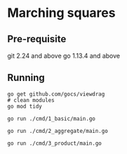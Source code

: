 # Marching squares


## Pre-requisite

git 2.24 and above
go 1.13.4 and above


## Running
```
go get github.com/gocs/viewdrag
# clean modules
go mod tidy
```
```
go run ./cmd/1_basic/main.go
```
```
go run ./cmd/2_aggregate/main.go
```
```
go run ./cmd/3_product/main.go
```
